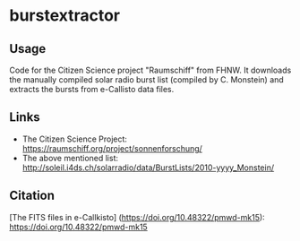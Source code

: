 # burstextractor
## Usage
Code for the Citizen Science project "Raumschiff" from FHNW. It downloads the manually compiled solar radio burst list (compiled by C. Monstein) and extracts the bursts from e-Callisto data files.

## Links
- The Citizen Science Project: https://raumschiff.org/project/sonnenforschung/
- The above mentioned list: http://soleil.i4ds.ch/solarradio/data/BurstLists/2010-yyyy_Monstein/
  
## Citation
[The FITS files in e-Callkisto] (https://doi.org/10.48322/pmwd-mk15):  https://doi.org/10.48322/pmwd-mk15

